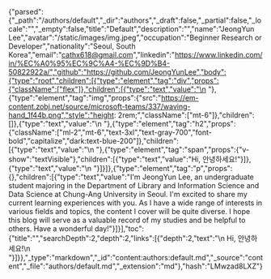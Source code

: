 {"parsed":{"_path":"/authors/default","_dir":"authors","_draft":false,"_partial":false,"_locale":"","_empty":false,"title":"Default","description":"","name":"JeongYun Lee","avatar":"/static/images/img.jpeg","occupation":"Beginner Research or Developer","nationality":"Seoul, South Korea","email":"cathx618@gmail.com","linkedin":"https://www.linkedin.com/in/%EC%A0%95%EC%9C%A4-%EC%9D%B4-50822922a/","github":"https://github.com/JeongYunLee","body":{"type":"root","children":[{"type":"element","tag":"div","props":{"className":["flex"]},"children":[{"type":"text","value":"\n    "},{"type":"element","tag":"img","props":{"src":"https://em-content.zobj.net/source/microsoft-teams/337/waving-hand_1f44b.png","style":"height: 2rem;","className":["mt-6"]},"children":[]},{"type":"text","value":"\n    "},{"type":"element","tag":"h2","props":{"className":["ml-2","mt-6","text-3xl","text-gray-700","font-bold","capitalize","dark:text-blue-200"]},"children":[{"type":"text","value":"\n        "},{"type":"element","tag":"span","props":{"v-show":"textVisible"},"children":[{"type":"text","value":"Hi, 안녕하세요!"}]},{"type":"text","value":"\n    "}]}]},{"type":"element","tag":"p","props":{},"children":[{"type":"text","value":"I'm JeongYun Lee, an undergraduate student majoring in the Department of Library and Information Science and Data Science at Chung-Ang University in Seoul. I'm excited to share my current learning experiences with you. As I have a wide range of interests in various fields and topics, the content I cover will be quite diverse. I hope this blog will serve as a valuable record of my studies and be helpful to others. Have a wonderful day!"}]}],"toc":{"title":"","searchDepth":2,"depth":2,"links":[{"depth":2,"text":"\n        Hi, 안녕하세요!\n    "}]}},"_type":"markdown","_id":"content:authors:default.md","_source":"content","_file":"authors/default.md","_extension":"md"},"hash":"LMwzad8LXZ"}
